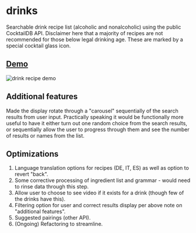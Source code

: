 # drinks
Searchable drink recipe list (alcoholic and nonalcoholic) using the public CocktailDB API. Disclaimer here that a majority of recipes are not recommended for those below legal drinking age. These are marked by a special cocktail glass icon.

## [Demo](https://h-yung.github.io/drinks/)
![drink recipe demo](https://i.postimg.cc/J08VwzK2/drinks-demo.jpg)

## Additional features
Made the display rotate through a "carousel" sequentially of the search results from user input. 
Practically speaking it would be functionally more useful to have it either turn out one random choice from the search results, or sequentially allow the user to progress through them and see the number of results or names from the list.

## Optimizations
1. Language translation options for recipes (DE, IT, ES) as well as option to revert "back".
2. Some corrective processing of ingredient list and grammar - would need to rinse data through this step.
3. Allow user to choose to see video if it exists for a drink (though few of the drinks have this).
4. Filtering option for user and correct results display per above note on "additional features".
5. Suggested pairings (other API).
6. (Ongoing) Refactoring to streamline.

